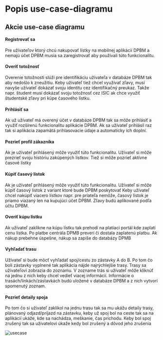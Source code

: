 # Popis use-case-diagramu

## Akcie use-case diagramu
#### Registrovať sa
Pre užívateľov ktorý chcú nakupovať lístky na mobilnej aplikácií DPBM a nemajú účet DPBM musia sa zaregistrovať aby používali túto funkcionalitu.

#### Overiť totožnosť
Overenie totožnosti slúži pre identifikáciu užívateľa v databáze DPBM tak aby nedošlo k zneužitiu. Keby užívateľ tiež chcel využívať zľavy, musí navyše užívateľ dokázať svoju identitu cez identifikačný preukaz.
Takže napr. študent musí dokázať svoju totožnosť cez ISIC ak chce využiť študentské zľavy pri kúpe časového lístku.

#### Prihlásiť sa
Ak už užívateľ má overený účet v databáze DPBM tak sa môže prihlásiť a využiť rozšírenú funkcionalitu aplikácie DPBM. Ak sa užívateľ prihlásil raz tak si aplikácia zapamätá prihlasovacie údaje a automaticky ich doplní.

#### Pozrieť profil zákazníka
Ak je užívateľ prihlásený môže využiť túto funkcionalitu.
Užívateľ si môže prezrieť svoju históriu zakúpených lístkov.
Tiež si môže pozrieť aktívne časové lístky

#### Kúpiť časový lístok
Ak je užívateľ prihlásený môže využiť túto funkcionalitu.
Užívateľ si môže kúpiť časový lístok z variant ktoré bude DPBM poskytovať
Keby užívateľ chcel nakúpiť viacero lístkov napr. pre priateľa nemôže, časový lístok je priamo viazaný len na kupujúci účet DPBM.
Zľavy budú aplikované podľa účtu DPBM.

#### Overiť kúpu lístku
Ak užívateľ zaklikne na kúpu lístku tak prehodí na platiaci portál kde zaplatí cenu lístka. Po platbe centrála DPMB preverí či dostala zaplatenú platbu. Ak nákup prebehne úspešne, nákup sa zapíše do databázy DPMB

#### Vyhľadať trasu
Užívateľ si bude môcť vyhľadať spoj/cestu zo zástavky A do B.
Po tom čo boli zástavky vyplnené tak aplikácia nájde najrýchlejšie trasy. Trasy sa užívateľovi zobrazia do zoznamu. V zozname trás si užívateľ môže kliknúť na jednu z nich keby chcel vedieť viacej informácií.
Informácie o trasách/linkách/zástavkách budú uložené v databáze DPBM a z nich vytvorí spomenutý zoznam.

#### Pozrieť detaily spoja
Po tom čo si užívateľ zaklikol na jednu trasu tak sa mu ukážu detaily trasy, plánovaný odjazd/príjazd na zástavku, keby už spoj bol na ceste tak sa na aplikácií ukáže, kde sa nachádza, meškanie, čas príchodu. Keby bol spoj zrušený tak sa uživatelovi úkaže kedy bol zrušený a dôvod jeho zrušenia

![usecase](use_case_diagram_final.png)
